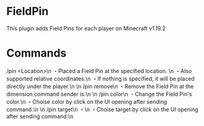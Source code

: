 # FieldPin
This plugin adds Field Pins for each player on Minecraft v1.19.2

# Commands
/pin \<Location\>\n
・Placed a Field Pin at the specified location. \n
・Also supported relative coordinates.\n
・If nothing is specified, it will be placed directly under the player.\n
\n
/pin remove\n
・Remove the Field Pin at the dimension command sender is.\n
\n
/pin color\n
・Change the Field Pin's color.\n
・Choise color by click on the UI opening after sending command.\n
\n
/pin target\n
・\n
・Choise target by click on the UI opening after sending command.\n
